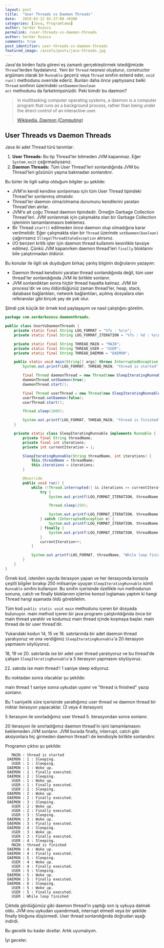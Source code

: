 ```yaml
---
layout: post
title:  "User Threads vs Daemon Threads"
date:   2019-02-12 02:37:00 +0300
categories: [Java, Programlama]
author: Serdar Kuzucu
permalink: /user-threads-vs-daemon-threads
author: Serdar Kuzucu
comments: true
post_identifier: user-threads-vs-daemon-threads
featured_image: /assets/posts/java-threads.jpg
---
```


Java'da birden fazla görevi eş zamanlı gerçekleştirmek istediğimizde 
`Thread`'lerden faydalanırız. 
Yeni bir `Thread` nesnesi oluşturur, 
constructor argümanı olarak bir <code>Runnable</code> geçeriz veya 
<code>Thread</code> sınıfını extend eder, 
<code>void run()</code> methodunu override ederiz. 
Bunları daha önce yaptıysanız belki <code>Thread</code> sınıfının üzerindeki 
<code>setDaemon(boolean on)</code> methodunu da farketmişsinizdir. 
Peki kimdir bu daemon?

<!--more-->

<blockquote class="blockquote">
<p class="mb-0">In multitasking computer operating systems, a daemon is a computer program that runs as a background process, rather than being under the direct control of an interactive user.</p>
<footer class="blockquote-footer"><a href="https://en.wikipedia.org/wiki/Daemon_(computing)" target="_blank" rel="nofollow">Wikipedia, <cite title="Daemon">Daemon (Computing)</cite></a></footer>
</blockquote>


## User Threads vs Daemon Threads

Java iki adet Thread türü tanımlar:

1. **User Threads:** Bu tip Thread'ler bitmeden JVM kapanmaz. Eğer `System.exit` çağırmadıysanız.
2. **Daemon Threads:** Tüm User Thread'leri sonlandığında JVM bu Thread'leri gözünün yaşına bakmadan sonlandırır.

Bu türler ile ilgili sahip olduğum bilgiler şu şekilde:

* JVM'in kendi kendine sonlanması için tüm User Thread tipindeki Thread'ler sonlanmış olmalıdır.
* Thread'ler daemon olma/olmama durumunu kendilerini yaratan Thread'den alırlar.
* JVM'e ait çoğu Thread daemon tipindedir. 
Örneğin Garbage Collection Thread'leri. 
JVM sonlanmak için çalışmakta olan bir Garbage Collection işleminin tamamlanmasını beklemez.
* Bir Thread `start()` edilmeden önce daemon olup olmadığına karar verilmelidir. 
Eğer çalışmakta olan bir `Thread` üzerinde `setDaemon(boolean)` 
çağırırsanız `IllegalThreadStateException` alırsınız.
* I/O benzeri kritik işler için daemon thread kullanımı kesinlikle tavsiye edilmez. 
Çünkü JVM kapanırken daemon thread'leri `finally` bloklarını bile çalıştırmadan öldürür.


Bu konular ile ilgili sık duyduğum birkaç yanlış bilginin doğrularını yazayım:

* Daemon thread kendisini yaratan thread sonlandığında değil, 
tüm user thread'ler sonlandığında JVM ile birlikte sonlanır.
* JVM sonlandıktan sonra hiçbir thread hayatta kalmaz. 
JVM bir process'dir ve onu öldürdüğünüz zaman thread'ler, heap, 
stack, database bağlantıları, network bağlantıları, açılmış dosyalara 
olan referanslar gibi birçok şey de yok olur.

Şimdi çok küçük bir örnek kod paylaşayım ve nasıl çalıştığını görelim.

```java
package com.serdarkuzucu.daemonthreads;

public class UserVsDaemonThreads {
    private static final String LOG_FORMAT = "%7s : %s\n";
    private static final String LOG_FORMAT_ITERATION = "%7s : %d : %s\n";

    private static final String THREAD_MAIN = "MAIN";
    private static final String THREAD_USER = "USER";
    private static final String THREAD_DAEMON = "DAEMON";

    public static void main(String[] args) throws InterruptedException {
        System.out.printf(LOG_FORMAT, THREAD_MAIN, "thread is started");

        final Thread daemonThread = new Thread(new SleepIteratingRunnable(THREAD_DAEMON, 20));
        daemonThread.setDaemon(true);
        daemonThread.start();

        final Thread userThread = new Thread(new SleepIteratingRunnable(THREAD_USER, 5));
        userThread.setDaemon(false);
        userThread.start();

        Thread.sleep(1000);

        System.out.printf(LOG_FORMAT, THREAD_MAIN, "thread is finished");
    }

    private static class SleepIteratingRunnable implements Runnable {
        private final String threadName;
        private final int iterations;
        private int currentIteration = 1;

        SleepIteratingRunnable(String threadName, int iterations) {
            this.threadName = threadName;
            this.iterations = iterations;
        }

        @Override
        public void run() {
            while (!Thread.interrupted() && iterations >= currentIteration) {
                try {
                    System.out.printf(LOG_FORMAT_ITERATION, threadName, currentIteration, "Sleeping.");

                    Thread.sleep(250);

                    System.out.printf(LOG_FORMAT_ITERATION, threadName, currentIteration, "Woke up.");
                } catch (InterruptedException e) {
                    System.out.printf(LOG_FORMAT_ITERATION, threadName, currentIteration, "InterruptedException caught.");
                } finally {
                    System.out.printf(LOG_FORMAT_ITERATION, threadName, currentIteration, "Finally executed.");
                }
                currentIteration++;
            }

            System.out.printf(LOG_FORMAT, threadName, "While loop finished");
        }
    }
}
```

Örnek kod, istenilen sayıda iterasyon yapan ve her iterasyonda konsola 
çeşitli bilgiler bırakıp 250 milisaniye uyuyan <code>SleepIteratingRunnable</code> 
isimli <code>Runnable</code> sınıfını kullanıyor. 
Bu sınıfın içerisinde özellikle run methodunun sonuna, catch ve finally bloklarının 
içlerine konsol loglaması yaptım ki hangi Thread hangi aşamada öldü görebilelim.

Tüm kod <code>public static void main</code> methodunu içeren bir dosyada bulunuyor. 
main method içeren bir java programı çalıştırıldığında önce bir main thread yaratılır 
ve kodumuz main thread içinde koşmaya başlar. main thread de bir user thread'dir.

Yukarıdaki kodun 14, 15 ve 16. satırlarında bir adet daemon thread yaratıyoruz 
ve ona verdiğimiz <code>SleepIteratingRunnable</code>'a 20 iterasyon yapmasını söylüyoruz. 

18, 19 ve 20. satırlarda ise bir adet user thread yaratıyoruz 
ve bu thread'de çalışan <code>SleepIteratingRunnable</code>'a 5 iterasyon yapmasını söylüyoruz.

22. satırda ise main thread'i 1 saniye sleep ediyoruz.

Bu noktadan sonra olacaklar şu şekilde:

main thread 1 saniye sonra uykudan uyanır ve "thread is finished" yazıp sonlanır.

Bu 1 saniyelik süre içerisinde yarattığımız user thread ve daemon thread bir miktar 
iterasyon yapacaklar. (3 veya 4 iterasyon)

5 iterasyon ile sınırladığımız user thread 5. iterasyondan sonra sonlanır.

20 iterasyon ile sınırladığımız daemon thread'in işini tamamlamasını beklemeden JVM sonlanır. 
JVM burada finally, interrupt, catch gibi aksiyonlara hiç girmeden daemon thread'i de 
kendisiyle birlikte sonlandırır.

Programın çıktısı şu şekilde: 

```text
   MAIN : thread is started
 DAEMON : 1 : Sleeping.
   USER : 1 : Sleeping.
 DAEMON : 1 : Woke up.
 DAEMON : 1 : Finally executed.
 DAEMON : 2 : Sleeping.
   USER : 1 : Woke up.
   USER : 1 : Finally executed.
   USER : 2 : Sleeping.
 DAEMON : 2 : Woke up.
 DAEMON : 2 : Finally executed.
 DAEMON : 3 : Sleeping.
   USER : 2 : Woke up.
   USER : 2 : Finally executed.
   USER : 3 : Sleeping.
 DAEMON : 3 : Woke up.
 DAEMON : 3 : Finally executed.
 DAEMON : 4 : Sleeping.
   USER : 3 : Woke up.
   USER : 3 : Finally executed.
   USER : 4 : Sleeping.
   MAIN : thread is finished
 DAEMON : 4 : Woke up.
 DAEMON : 4 : Finally executed.
 DAEMON : 5 : Sleeping.
   USER : 4 : Woke up.
   USER : 4 : Finally executed.
   USER : 5 : Sleeping.
 DAEMON : 5 : Woke up.
 DAEMON : 5 : Finally executed.
 DAEMON : 6 : Sleeping.
   USER : 5 : Woke up.
   USER : 5 : Finally executed.
   USER : While loop finished
```

Çıktıda gördüğümüz gibi daemon thread'in yaptığı son iş uykuya dalmak oldu. 
JVM onu uykudan uyandırmadı, interrupt etmedi veya bir şekilde finally bloğuna düşürmedi. 
User thread sonlandığında doğrudan aşağı indirdi.

Bu gecelik bu kadar dostlar. Artık uyumalıyım.

İyi geceler.
